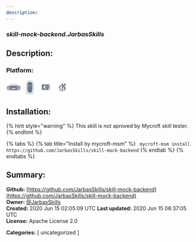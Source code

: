 ```yaml
---
description: 
---
```


### _skill-mock-backend.JarbasSkills_  
## Description:  
  
  
  
### Platform:  
 ![Mark I](../.gitbook/assets/mark-1-icon.png)  ![Mark II](../.gitbook/assets/mark-2-icon.png)  ![Picroft](../.gitbook/assets/picroft-icon.png)  ![plasmoid](../.gitbook/assets/kde.png)   
## Installation:  
{% hint style="warning" %}
This skill is not aproved by Mycroft skill tester.
{% endhint %}
    
{% tabs %}
{% tab title="Install by mycroft-msm" %}
``` mycroft-msm install https://github.com/JarbasSkills/skill-mock-backend```
{% endtab %}
  {% endtabs %}
    
## Summary:  
**Github:** [https://github.com/JarbasSkills/skill-mock-backend](https://github.com/JarbasSkills/skill-mock-backend)  
**Owner:** [@JarbasSkills](https://github.com/JarbasSkills)  
**Created:** 2020 Jun 15 02:05:09 UTC  **Last updated:** 2020 Jun 15 06:37:05 UTC  
**License:** Apache License 2.0  
  
**Categories:** [ uncategorized ]   
